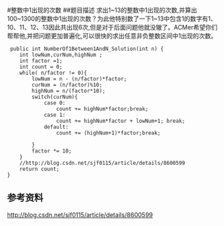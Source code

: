 #整数中1出现的次数
##题目描述
求出1~13的整数中1出现的次数,并算出100~1300的整数中1出现的次数？为此他特别数了一下1~13中包含1的数字有1、10、11、12、13因此共出现6次,但是对于后面问题他就没辙了。ACMer希望你们帮帮他,并把问题更加普遍化,可以很快的求出任意非负整数区间中1出现的次数。

     public int NumberOf1Between1AndN_Solution(int n) {
    	int lowNum,curNum,highNum ;
        int factor =1;
        int count = 0;
        while( n/factor != 0){
            lowNum = n - (n/factor)*factor;
            curNum = (n/factor)%10;
            highNum = n/(factor*10);
            switch(curNum){
                case 0:
                	count += highNum*factor;break;
                case 1:
                	count += highNum*factor + lowNum+1; break;
                default:
                    count += (highNum+1)*factor;break;
                
            }
            factor *= 10;
        }
		//http://blog.csdn.net/sjf0115/article/details/8600599
        return count;
    }

## 参考资料
http://blog.csdn.net/sjf0115/article/details/8600599
